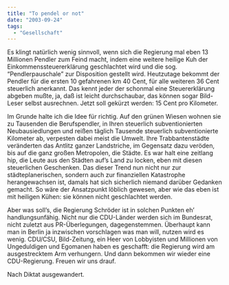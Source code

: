 ```yaml
---
title: "To pendel or not"
date: "2003-09-24"
tags:
  - "Gesellschaft"
---
```


Es klingt natürlich wenig sinnvoll, wenn sich die Regierung mal eben 13 Millionen Pendler zum Feind macht, indem eine weitere heilige Kuh der Einkommenssteuererklärung geschlachtet wird und die sog. “Pendlerpauschale” zur Disposition gestellt wird. Heutzutage bekommt der Pendler für die ersten 10 gefahrenen km 40 Cent, für alle weiteren 36 Cent steuerlich anerkannt. Das kennt jeder der schonmal eine Steuererklärung abgeben mußte, ja, daß ist leicht durchschaubar, das können sogar Bild-Leser selbst ausrechnen. Jetzt soll gekürzt werden: 15 Cent pro Kilometer.

Im Grunde halte ich die Idee für richtig. Auf den grünen Wiesen wohnen sie zu Tausenden die Berufspendler, in Ihren steuerlich subventionierten Neubausiedlungen und reißen täglich Tausende steuerlich subventionierte Kilometer ab, verpesten dabei meist die Umwelt. Ihre Trabbantenstädte veränderten das Antlitz ganzer Landstriche, im Gegensatz dazu veröden, bis auf die ganz großen Metropolen, die Städte. Es war halt eine zeitlang hip, die Leute aus den Städten auf’s Land zu locken, eben mit diesen steuerlichen Geschenken. Das dieser Trend nun nicht nur zur städteplanerischen, sondern auch zur finanziellen Katastrophe herangewachsen ist, damals hat sich sicherlich niemand darüber Gedanken gemacht. So wäre der Ansatzpunkt löblich gewesen, aber wie das eben ist mit heiligen Kühen: sie können nicht geschlachtet werden.

Aber was soll’s, die Regierung Schröder ist in solchen Punkten eh’ handlungsunfähig. Nicht nur die CDU-Länder werden sich im Bundesrat, nicht zuletzt aus PR-Überlegungen, dagegenstemmen. Überhaupt kann man in Berlin ja inzwischen vorschlagen was man will, nutzen wird es wenig. CDU/CSU, Bild-Zeitung, ein Heer von Lobbyisten und Millionen von Ungeduldigen und Egomanen haben es geschafft: die Regierung wird am ausgestrecktem Arm verhungern. Und dann bekommen wir wieder eine CDU-Regierung. Freuen wir uns drauf.

Nach Diktat ausgewandert.
